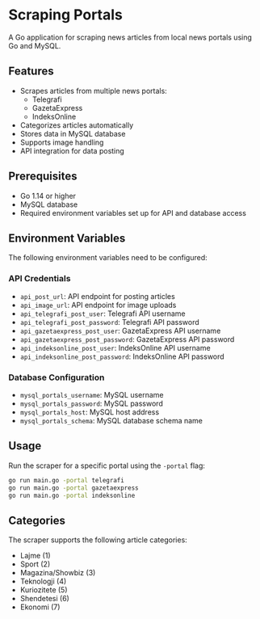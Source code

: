 # Scraping Portals

A Go application for scraping news articles from local news portals using Go and MySQL.

## Features

- Scrapes articles from multiple news portals:
  - Telegrafi
  - GazetaExpress
  - IndeksOnline
- Categorizes articles automatically
- Stores data in MySQL database
- Supports image handling
- API integration for data posting

## Prerequisites

- Go 1.14 or higher
- MySQL database
- Required environment variables set up for API and database access

## Environment Variables

The following environment variables need to be configured:

### API Credentials
- `api_post_url`: API endpoint for posting articles
- `api_image_url`: API endpoint for image uploads
- `api_telegrafi_post_user`: Telegrafi API username
- `api_telegrafi_post_password`: Telegrafi API password
- `api_gazetaexpress_post_user`: GazetaExpress API username
- `api_gazetaexpress_post_password`: GazetaExpress API password
- `api_indeksonline_post_user`: IndeksOnline API username
- `api_indeksonline_post_password`: IndeksOnline API password

### Database Configuration
- `mysql_portals_username`: MySQL username
- `mysql_portals_password`: MySQL password
- `mysql_portals_host`: MySQL host address
- `mysql_portals_schema`: MySQL database schema name

## Usage

Run the scraper for a specific portal using the `-portal` flag:

```bash
go run main.go -portal telegrafi
go run main.go -portal gazetaexpress
go run main.go -portal indeksonline
```

## Categories

The scraper supports the following article categories:
- Lajme (1)
- Sport (2)
- Magazina/Showbiz (3)
- Teknologji (4)
- Kuriozitete (5)
- Shendetesi (6)
- Ekonomi (7)
